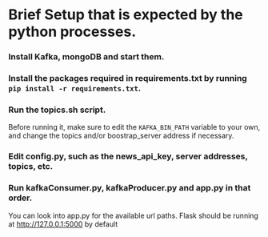 # Brief Setup that is expected by the python processes.

### Install Kafka, mongoDB and start them.

### Install the packages required in requirements.txt by running `pip install -r requirements.txt`.

### Run the topics.sh script.
Before running it, make sure to edit the `KAFKA_BIN_PATH` variable to your own, and change the topics and/or boostrap_server address if necessary.

### Edit config.py, such as the news_api_key, server addresses, topics, etc.

### Run kafkaConsumer.py, kafkaProducer.py and app.py in that order.
You can look into app.py for the available url paths. Flask should be running at http://127.0.0.1:5000 by default
